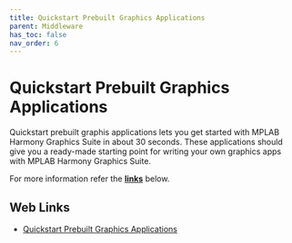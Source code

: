 ```yaml
---
title: Quickstart Prebuilt Graphics Applications
parent: Middleware
has_toc: false
nav_order: 6
---
```


# Quickstart Prebuilt Graphics Applications

Quickstart prebuilt graphis applications lets you get started with MPLAB Harmony Graphics Suite in about 30 seconds. These applications should give you a ready-made starting point for writing your own graphics apps with MPLAB Harmony Graphics Suite.

For more information refer the **[links](#Web-Links)** below.

## <a id="Web-Links"> </a> 
## Web Links

- [Quickstart Prebuilt Graphics Applications](https://github.com/Microchip-MPLAB-Harmony/gfx/wiki/Quickstart-Pre-built-Applications)
